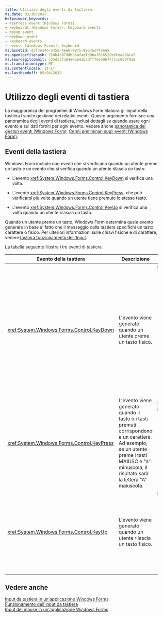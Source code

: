 ```yaml
---
title: Utilizzo degli eventi di tastiera
ms.date: 03/30/2017
helpviewer_keywords:
- KeyPress event [Windows Forms]
- keyboards [Windows Forms], keyboard events
- KeyUp event
- KeyDown event
- keyboard events
- events [Windows Forms], keyboard
ms.assetid: d3f3e14b-a459-4ee6-9875-8957e34f8ee9
ms.openlocfilehash: 706b4d87ddbb6afadfd90af866520e6feaa58ca7
ms.sourcegitcommit: 3d5d33f384eeba41b2dff79d096f47ccc8d8f03d
ms.translationtype: MT
ms.contentlocale: it-IT
ms.lasthandoff: 05/04/2018
---
```

# <a name="using-keyboard-events"></a>Utilizzo degli eventi di tastiera
La maggioranza dei programmi di Windows Form elabora gli input della tastiera tramite gestione dei relativi eventi. Questo argomento fornisce una panoramica degli eventi di tastiera, inclusi dettagli su quando usare ogni evento e sui dati forniti per ogni evento.  Vedere anche [panoramica dei gestori eventi (Windows Form)](http://msdn.microsoft.com/library/be6fx1bb\(v=vs.110\)), [Cenni preliminari sugli eventi (Windows Form)](http://msdn.microsoft.com/library/1h12f09z\(v=vs.110\)).  
  
## <a name="keyboard-events"></a>Eventi della tastiera  
 Windows Form include due eventi che si verificano quando un utente preme un tasto e un evento che si verifica quando un utente rilascia un tasto:  
  
-   L'evento <xref:System.Windows.Forms.Control.KeyDown> si verifica una volta.  
  
-   L'evento <xref:System.Windows.Forms.Control.KeyPress>, che può verificarsi più volte quando un utente tiene premuto lo stesso tasto.  
  
-   L'evento <xref:System.Windows.Forms.Control.KeyUp> si verifica una volta quando un utente rilascia un tasto.   
  
 Quando un utente preme un tasto, Windows Form determina quale evento generare in base al fatto che il messaggio della tastiera specifichi un tasto carattere o fisico. Per ulteriori informazioni sulle chiavi fisiche e di carattere, vedere [tastiera funzionamento dell'Input](../../../docs/framework/winforms/how-keyboard-input-works.md).  
  
 La tabella seguente illustra i tre eventi di tastiera.  
  
|Evento della tastiera|Descrizione|Risultati|  
|--------------------|-----------------|-------------|  
|<xref:System.Windows.Forms.Control.KeyDown>|L'evento viene generato quando un utente preme un tasto fisico.|Il gestore per <xref:System.Windows.Forms.Control.KeyDown> riceve:<br /><br /> <ul><li>Un parametro <xref:System.Windows.Forms.KeyEventArgs>, che fornisce la proprietà <xref:System.Windows.Forms.KeyEventArgs.KeyCode%2A> (che specifica un tasto fisico).</li><li>La proprietà <xref:System.Windows.Forms.KeyEventArgs.Modifiers%2A> (MAIUSC, CTRL o ALT).</li><li>La proprietà <xref:System.Windows.Forms.KeyEventArgs.KeyData%2A>, che combina il codice tasto e il modificatore. Il parametro <xref:System.Windows.Forms.KeyEventArgs> include inoltre:<br /><br /> <ul><li>La proprietà <xref:System.Windows.Forms.KeyEventArgs.Handled%2A>, che può essere impostata per impedire al controllo sottostante di ricevere il tasto.</li><li>La proprietà <xref:System.Windows.Forms.KeyEventArgs.SuppressKeyPress%2A>, utilizzabile per eliminare gli eventi <xref:System.Windows.Forms.Control.KeyPress> e <xref:System.Windows.Forms.Control.KeyUp> per la sequenza di tasti.</li></ul></li></ul>|  
|<xref:System.Windows.Forms.Control.KeyPress>|L'evento viene generato quando il tasto o i tasti premuti corrispondono a un carattere. Ad esempio, se un utente preme i tasti MAIUSC e "a" minuscola, il risultato sarà la lettera "A" maiuscola.|<xref:System.Windows.Forms.Control.KeyPress> viene generato dopo <xref:System.Windows.Forms.Control.KeyDown>.<br /><br /> <ul><li>Il gestore per <xref:System.Windows.Forms.Control.KeyPress> riceve:</li><li>Un parametro <xref:System.Windows.Forms.KeyPressEventArgs>, che include il codice carattere del tasto premuto. Il codice carattere è univoco per ogni combinazione di tasto carattere e tasto modificatore.<br /><br />     Ad esempio, il tasto "A" avrà il risultato seguente:<br /><br /> <ul><li>Il codice carattere 65, se premuto con il tasto MAIUSC</li><li>Oppure il tasto BLOC MAIUSC, 97 se premuto da solo</li><li>E 1, se premuto con il tasto CTRL</li></ul></li></ul>|  
|<xref:System.Windows.Forms.Control.KeyUp>|L'evento viene generato quando un utente rilascia un tasto fisico.|Il gestore per <xref:System.Windows.Forms.Control.KeyUp> riceve:<br /><br /> <ul><li>Un parametro <xref:System.Windows.Forms.KeyEventArgs>:<br /><br /> <ul><li>Che fornisce la proprietà <xref:System.Windows.Forms.KeyEventArgs.KeyCode%2A> (che specifica un tasto fisico).</li><li>La proprietà <xref:System.Windows.Forms.KeyEventArgs.Modifiers%2A> (MAIUSC, CTRL o ALT).</li><li>La proprietà <xref:System.Globalization.SortKey.KeyData%2A>, che combina il codice tasto e il modificatore.</li></ul></li></ul>|  
  
## <a name="see-also"></a>Vedere anche  
 [Input da tastiera in un'applicazione Windows Forms](../../../docs/framework/winforms/keyboard-input-in-a-windows-forms-application.md)  
 [Funzionamento dell'input da tastiera](../../../docs/framework/winforms/how-keyboard-input-works.md)  
 [Input del mouse in un'applicazione Windows Forms](../../../docs/framework/winforms/mouse-input-in-a-windows-forms-application.md)
